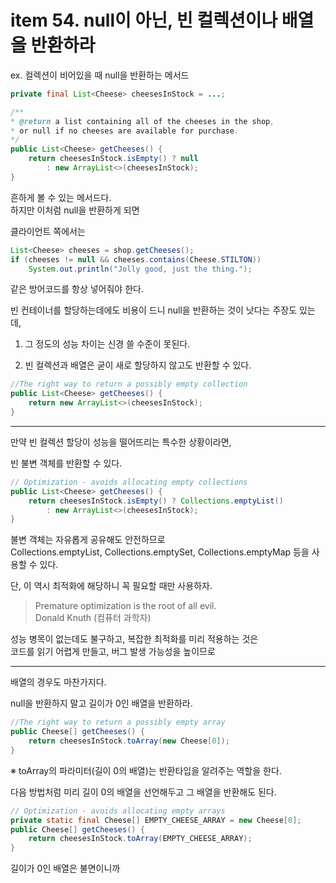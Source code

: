 # item 54. null이 아닌, 빈 컬렉션이나 배열을 반환하라

ex. 컬렉션이 비어있을 때 null을 반환하는 메서드

```java
private final List<Cheese> cheesesInStock = ...;

/**
* @return a list containing all of the cheeses in the shop,
* or null if no cheeses are available for purchase.
*/
public List<Cheese> getCheeses() {
    return cheesesInStock.isEmpty() ? null
        : new ArrayList<>(cheesesInStock);
}
```

흔하게 볼 수 있는 메서드다.  
하지만 이처럼 null을 반환하게 되면

클라이언트 쪽에서는

```java
List<Cheese> cheeses = shop.getCheeses();
if (cheeses != null && cheeses.contains(Cheese.STILTON))
    System.out.println("Jolly good, just the thing.");
```

같은 방어코드를 항상 넣어줘야 한다.

빈 컨테이너를 할당하는데에도 비용이 드니 null을 반환하는 것이 낫다는 주장도 있는데,

1. 그 정도의 성능 차이는 신경 쓸 수준이 못된다.

2. 빈 컬렉션과 배열은 굳이 새로 할당하지 않고도 반환할 수 있다.

```java
//The right way to return a possibly empty collection
public List<Cheese> getCheeses() {
    return new ArrayList<>(cheesesInStock);
}
```

---

만약 빈 컬렉션 할당이 성능을 떨어뜨리는 특수한 상황이라면,

빈 불변 객체를 반환할 수 있다.

```java
// Optimization - avoids allocating empty collections
public List<Cheese> getCheeses() {
    return cheesesInStock.isEmpty() ? Collections.emptyList()
        : new ArrayList<>(cheesesInStock);
}
```

불변 객체는 자유롭게 공유해도 안전하므로  
Collections.emptyList, Collections.emptySet, Collections.emptyMap 등을 사용할 수 있다.

단, 이 역시 최적화에 해당하니 꼭 필요할 때만 사용하자.

> Premature optimization is the root of all evil.  
> Donald Knuth (컴퓨터 과학자)

성능 병목이 없는데도 불구하고, 복잡한 최적화를 미리 적용하는 것은  
코드를 읽기 어렵게 만들고, 버그 발생 가능성을 높이므로

---

배열의 경우도 마찬가지다.

null을 반환하지 말고 길이가 0인 배열을 반환하라.

```java
//The right way to return a possibly empty array
public Cheese[] getCheeses() {
    return cheesesInStock.toArray(new Cheese[0]);
}
```

※ toArray의 파라미터(길이 0의 배열)는 반환타입을 알려주는 역할을 한다.

다음 방법처럼 미리 길이 0의 배열을 선언해두고 그 배열을 반환해도 된다.

```java
// Optimization - avoids allocating empty arrays
private static final Cheese[] EMPTY_CHEESE_ARRAY = new Cheese[0];
public Cheese[] getCheeses() {
    return cheesesInStock.toArray(EMPTY_CHEESE_ARRAY);
}
```

길이가 0인 배열은 불면이니까
